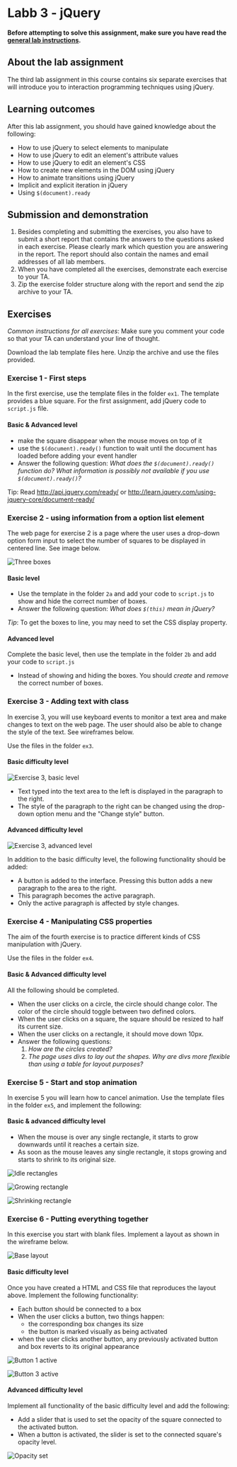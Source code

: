 # Labb 3 - jQuery

**Before attempting to solve this assignment, make sure you have read the [general lab instructions](page.en.php?id=labs).**

## About the lab assignment

The third lab assignment in this course contains six separate exercises that will introduce you to interaction programming techniques using jQuery. 

## Learning outcomes

After this lab assignment, you should have gained knowledge about the following:

* How to use jQuery to select elements to manipulate
* How to use jQuery to edit an element's attribute values
* How to use jQuery to edit an element's CSS
* How to create new elements in the DOM using jQuery
* How to animate transitions using jQuery
* Implicit and explicit iteration in jQuery
* Using `$(document).ready`

## Submission and demonstration

1. Besides completing and submitting the exercises, you also have to submit a short report that contains the answers to the questions asked in each exercise. Please clearly mark which question you are answering in the report. The report should also contain the names and email addresses of all lab members.
2. When you have completed all the exercises, demonstrate each exercise to your TA.
3. Zip the exercise folder structure along with the report and send the zip archive to your TA.

## Exercises

*Common instructions for all exercises*: Make sure you comment your code so that your TA can understand your line of thought.

Download the lab template files here. Unzip the archive and use the files provided.

### Exercise 1 - First steps

In the first exercise, use the template files in the folder `ex1`. The template provides a blue square. For the first assignment, add jQuery code to `script.js` file. 

#### Basic & Advanced level

* make the square disappear when the mouse moves on top of it
* use the `$(document).ready()` function to wait until the document has loaded before adding your event handler
* Answer the following question: *What does the `$(document).ready()` function do? What information is possibly not available if you use `$(document).ready()`?*

Tip: Read <http://api.jquery.com/ready/> or <http://learn.jquery.com/using-jquery-core/document-ready/>

### Exercise 2 - using information from a option list element

The web page for exercise 2 is a page where the user uses a drop-down option form input to select the number of squares to be displayed in centered line. See image below.

![Three boxes](images/lab3-2.png)

#### Basic level

* Use the template in the folder `2a` and add your code to `script.js` to show and hide the correct number of boxes.
* Answer the following question: *What does `$(this)` mean in jQuery?*

*Tip*: To get the boxes to line, you may need to set the CSS display property.

#### Advanced level

Complete the basic level, then use the template in the folder `2b` and add your code to `script.js`

* Instead of showing and hiding the boxes. You should _create_ and _remove_ the correct number of boxes.

### Exercise 3 - Adding text with class

In exercise 3, you will use keyboard events to monitor a text area and make changes to text on the web page. The user should also be able to change the style of the text. See wireframes below.

Use the files in the folder `ex3`.

#### Basic difficulty level

![Exercise 3, basic level](images/lab3-3a.png)

* Text typed into the text area to the left is displayed in the paragraph to the right.
* The style of the paragraph to the right can be changed using the drop-down option menu and the "Change style" button.

#### Advanced difficulty level

![Exercise 3, advanced level](images/lab3-3b.png)

In addition to the basic difficulty level, the following functionality should be added:

* A button is added to the interface. Pressing this button adds a new paragraph to the area to the right.
* This paragraph becomes the active paragraph.
* Only the active paragraph is affected by style changes.

### Exercise 4 - Manipulating CSS properties

The aim of the fourth exercise is to practice different kinds of CSS manipulation with jQuery.

Use the files in the folder `ex4`.

#### Basic & Advanced difficulty level

All the following should be completed.

* When the user clicks on a circle, the circle should change color. The color of the circle should toggle between two defined colors.
* When the user clicks on a square, the square should be resized to half its current size.
* When the user clicks on a rectangle, it should move down 10px.
* Answer the following questions:
	1. *How are the circles created?*
	2. *The page uses divs to lay out the shapes. Why are divs more flexible than using a table for layout purposes?*

### Exercise 5 - Start and stop animation

In exercise 5 you will learn how to cancel animation. Use the template files in the folder `ex5`, and implement the following:

#### Basic & advanced difficulty level

* When the mouse is over any single rectangle, it starts to grow downwards until it reaches a certain size.
* As soon as the mouse leaves any single rectangle, it stops growing and starts to shrink to its original size.

![Idle rectangles](images/lab3-5-orig.png)

![Growing rectangle](images/lab3-5-grow.png)

![Shrinking rectangle](images/lab3-5-shrink.png)

### Exercise 6 - Putting everything together

In this exercise you start with blank files. Implement a layout as shown in the wireframe below.

![Base layout](images/lab3-6-idle.png)

#### Basic difficulty level

Once you have created a HTML and CSS file that reproduces the layout above. Implement the following functionality:

* Each button should be connected to a box
* When the user clicks a button, two things happen:
    * the corresponding box changes its size
    * the button is marked visually as being activated
* when the user clicks another button, any previously activated button and box reverts to its original appearance

![Button 1 active](images/lab3-6-b1.png)

![Button 3 active](images/lab3-6-b3.png)

#### Advanced difficulty level

Implement all functionality of the basic difficulty level and add the following:

* Add a slider that is used to set the opacity of the square connected to the activated button.
* When a button is activated, the slider is set to the connected square's opacity level.

![Opacity set](images/lab3-6-opacity-set.png)
